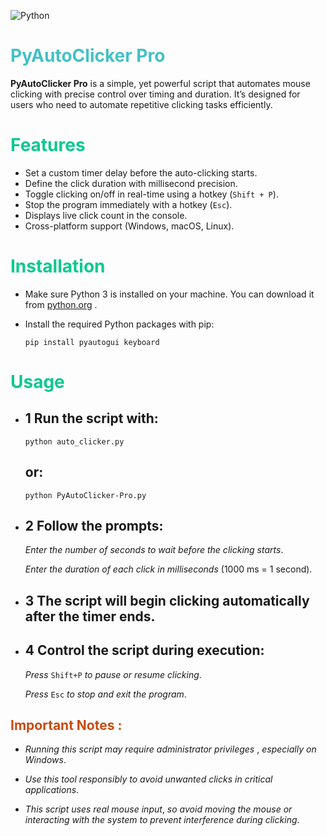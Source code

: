  ![Python](https://img.shields.io/badge/-Python-3776AB?logo=python&logoColor=white&style=flat)
 # <span style="color: #44c1c5ff;">**PyAutoClicker Pro**</span> 
**PyAutoClicker Pro** is a simple, yet powerful
 script that automates mouse clicking with precise control over timing and duration. It’s designed for users who need to automate repetitive clicking tasks efficiently.

# <span style="color: #0dc890ff;">**Features**</span>

- Set a custom timer delay before the auto-clicking starts.
- Define the click duration with millisecond precision.
- Toggle clicking on/off in real-time using a hotkey (`Shift + P`).
- Stop the program immediately with a hotkey (`Esc`).
- Displays live click count in the console.
- Cross-platform support (Windows, macOS, Linux).

# <span style="color: #0dc890ff;">**Installation**</span>

- Make sure Python 3 is installed on your machine. You can download it from [python.org](https://www.python.org/) .

- Install the required Python packages with pip:

      pip install pyautogui keyboard

# <span style="color: #0dc890ff;">**Usage**</span>

- ## 1 Run the script with:
      python auto_clicker.py

    ## or:
 
      python PyAutoClicker-Pro.py

- ## 2 Follow the prompts:

    $Enter$ $the$ $number$ $of$ $seconds$ $to$ $wait$ $before$ $the$ $clicking$ $starts.$

    $Enter$ $the$ $duration$ $of$ $each$ $click$ $in$ $milliseconds$ (1000 ms = 1 second).


- ## 3 The script will begin clicking automatically after the timer ends.

- ## 4 Control the script during execution:

    $Press$ `Shift+P` $to$ $pause$ $or$ $resume$ $clicking$.

    $Press$ `Esc` $to$ $stop$ $and$ $exit$ $the$ $program.$

## <span style="color: #c84b0dff;">**Important Notes :**</span>
- $Running$ $this$ $script$ $may$ $require$ $administrator$ $privileges$ , $especially$ $on$ $Windows$.

- $Use$ $this$ $tool$ $responsibly$ $to$ $avoid$ $unwanted$ $clicks$ $in$ $critical$ $applications$.

- $This$ $script$ $uses$ $real$ $mouse$ $input$, $so$ $avoid$ $moving$ $the$ $mouse$ $or$ $interacting$ $with$ $the$ $system$ $to$ $prevent$ $interference$ $during$ $clicking$.
